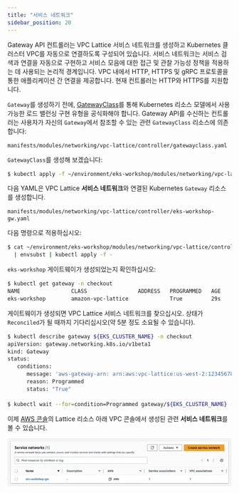 ```yaml
---
title: "서비스 네트워크"
sidebar_position: 20
---
```


Gateway API 컨트롤러는 VPC Lattice 서비스 네트워크를 생성하고 Kubernetes 클러스터 VPC를 자동으로 연결하도록 구성되어 있습니다. 서비스 네트워크는 서비스 검색과 연결을 자동으로 구현하고 서비스 모음에 대한 접근 및 관찰 가능성 정책을 적용하는 데 사용되는 논리적 경계입니다. VPC 내에서 HTTP, HTTPS 및 gRPC 프로토콜을 통한 애플리케이션 간 연결을 제공합니다. 현재 컨트롤러는 HTTP와 HTTPS를 지원합니다.

`Gateway`를 생성하기 전에, [GatewayClass](https://gateway-api.sigs.k8s.io/concepts/api-overview/#gatewayclass)를 통해 Kubernetes 리소스 모델에서 사용 가능한 로드 밸런싱 구현 유형을 공식화해야 합니다. Gateway API를 수신하는 컨트롤러는 사용자가 자신의 `Gateway`에서 참조할 수 있는 관련 `GatewayClass` 리소스에 의존합니다:

```file
manifests/modules/networking/vpc-lattice/controller/gatewayclass.yaml
```

`GatewayClass`를 생성해 보겠습니다:

```bash
$ kubectl apply -f ~/environment/eks-workshop/modules/networking/vpc-lattice/controller/gatewayclass.yaml
```

다음 YAML은 VPC Lattice **서비스 네트워크**와 연결된 Kubernetes `Gateway` 리소스를 생성합니다.

```file
manifests/modules/networking/vpc-lattice/controller/eks-workshop-gw.yaml
```

다음 명령으로 적용하십시오:

```bash
$ cat ~/environment/eks-workshop/modules/networking/vpc-lattice/controller/eks-workshop-gw.yaml \
  | envsubst | kubectl apply -f -
```

`eks-workshop` 게이트웨이가 생성되었는지 확인하십시오:

```bash
$ kubectl get gateway -n checkout
NAME                CLASS                ADDRESS   PROGRAMMED   AGE
eks-workshop        amazon-vpc-lattice             True         29s
```

게이트웨이가 생성되면 VPC Lattice 서비스 네트워크를 찾으십시오. 상태가 `Reconciled`가 될 때까지 기다리십시오(약 5분 정도 소요될 수 있습니다).

```bash
$ kubectl describe gateway ${EKS_CLUSTER_NAME} -n checkout
apiVersion: gateway.networking.k8s.io/v1beta1
kind: Gateway
status:
   conditions:
      message: 'aws-gateway-arn: arn:aws:vpc-lattice:us-west-2:1234567890:servicenetwork/sn-03015ffef38fdc005'
      reason: Programmed
      status: "True"

$ kubectl wait --for=condition=Programmed gateway/${EKS_CLUSTER_NAME} -n checkout
```

이제 [AWS 콘솔](https://console.aws.amazon.com/vpc/home#ServiceNetworks)의 Lattice 리소스 아래 VPC 콘솔에서 생성된 관련 **서비스 네트워크**를 볼 수 있습니다.

![서비스 네트워크 확인](assets/servicenetwork.webp)